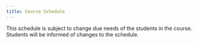 ```yaml
---
title: Course Schedule
---
```


This schedule is subject to change due needs of the students in the course. Students will be informed of changes to the schedule.

